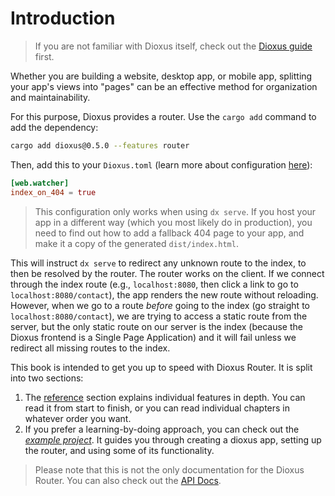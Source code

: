 # Introduction

> If you are not familiar with Dioxus itself, check out the [Dioxus guide](../guide/index.md) first.

Whether you are building a website, desktop app, or mobile app, splitting your app's views into "pages" can be an effective method for organization and maintainability.

For this purpose, Dioxus provides a router. Use the `cargo add` command to add the dependency:

```sh
cargo add dioxus@0.5.0 --features router
```

Then, add this to your `Dioxus.toml` (learn more about configuration [here](../CLI/configure)):

```toml
[web.watcher]
index_on_404 = true
```

> This configuration only works when using `dx serve`. If you host your app in a different way (which you most likely do in production), you need to find out how to add a fallback 404 page to your app, and make it a copy of the generated `dist/index.html`.

This will instruct `dx serve` to redirect any unknown route to the index, to then be resolved by the router.
The router works on the client. If we connect through the index route (e.g., `localhost:8080`, then click a link to go to `localhost:8080/contact`), the app renders the new route without reloading.
However, when we go to a route *before* going to the index (go straight to `localhost:8080/contact`), we are trying to access a static route from the server, but the only static route on our server is the index (because the Dioxus frontend is a Single Page Application) and it will fail unless we redirect all missing routes to the index.

This book is intended to get you up to speed with Dioxus Router. It is split
into two sections:

1. The [reference](reference/index.md) section explains individual features in 
   depth. You can read it from start to finish, or you can read individual chapters 
   in whatever order you want.
2. If you prefer a learning-by-doing approach, you can check out the 
   _[example project](example/index.md)_. It guides you through 
   creating a dioxus app, setting up the router, and using some of its 
   functionality.

> Please note that this is not the only documentation for the Dioxus Router. You
> can also check out the [API Docs](https://docs.rs/dioxus-router/).
